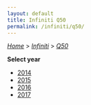 ```yaml
---
layout: default
title: Infiniti Q50
permalink: /infiniti/q50/
---
```

[*Home*](/) > [*Infiniti*](/infiniti/) > [*Q50*](/infiniti/q50/)

**Select year**

- [2014](/infiniti/q50/2014/)
- [2015](/infiniti/q50/2015/)
- [2016](/infiniti/q50/2016/)
- [2017](/infiniti/q50/2017/)
